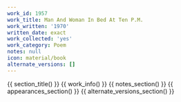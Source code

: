 ```yaml
---
work_id: 1957
work_title: Man And Woman In Bed At Ten P.M.
work_written: '1970'
written_date: exact
work_collected: 'yes'
work_category: Poem
notes: null
icon: material/book
alternate_versions: []
---
```


{{ section_title() }}
{{ work_info() }}
{{ notes_section() }}
{{ appearances_section() }}
{{ alternate_versions_section() }}